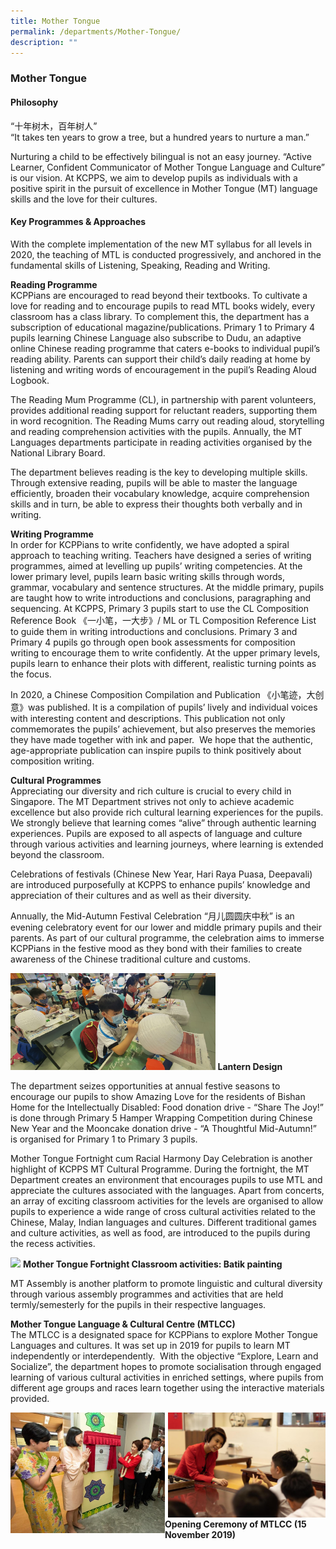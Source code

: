 ```yaml
---
title: Mother Tongue
permalink: /departments/Mother-Tongue/
description: ""
---
```

### **Mother Tongue**

#### **Philosophy**
“十年树木，百年树人” <br>
“It takes ten years to grow a tree, but a hundred years to nurture a man.”

Nurturing a child to be effectively bilingual is not an easy journey. “Active Learner, Confident Communicator of Mother Tongue Language and Culture” is our vision. At KCPPS, we aim to develop pupils as individuals with a positive spirit in the pursuit of excellence in Mother Tongue (MT) language skills and the love for their cultures.

#### **Key Programmes & Approaches**
With the complete implementation of the new MT syllabus for all levels in 2020, the teaching of MTL is conducted progressively, and anchored in the fundamental skills of Listening, Speaking, Reading and Writing.

**Reading Programme**<br>
KCPPians are encouraged to read beyond their textbooks. To cultivate a love for reading and to encourage pupils to read MTL books widely, every classroom has a class library. To complement this, the department has a subscription of educational magazine/publications. Primary 1 to Primary 4 pupils learning Chinese Language also subscribe to Dudu, an adaptive online Chinese reading programme that caters e-books to individual pupil’s reading ability. Parents can support their child’s daily reading at home by listening and writing words of encouragement in the pupil’s Reading Aloud Logbook.

The Reading Mum Programme (CL), in partnership with parent volunteers, provides additional reading support for reluctant readers, supporting them in word recognition. The Reading Mums carry out reading aloud, storytelling and reading comprehension activities with the pupils. Annually, the MT Languages departments participate in reading activities organised by the National Library Board.

The department believes reading is the key to developing multiple skills. Through extensive reading, pupils will be able to master the language efficiently, broaden their vocabulary knowledge, acquire comprehension skills and in turn, be able to express their thoughts both verbally and in writing.

**Writing Programme**<br>
In order for KCPPians to write confidently, we have adopted a spiral approach to teaching writing. Teachers have designed a series of writing programmes, aimed at levelling up pupils’ writing competencies. At the lower primary level, pupils learn basic writing skills through words, grammar, vocabulary and sentence structures. At the middle primary, pupils are taught how to write introductions and conclusions, paragraphing and sequencing. At KCPPS, Primary 3 pupils start to use the CL Composition Reference Book 《一小笔，一大步》/ ML or TL Composition Reference List to guide them in writing introductions and conclusions. Primary 3 and Primary 4 pupils go through open book assessments for composition writing to encourage them to write confidently. At the upper primary levels, pupils learn to enhance their plots with different, realistic turning points as the focus.

In 2020, a Chinese Composition Compilation and Publication 《小笔迹，大创意》was published. It is a compilation of pupils’ lively and individual voices with interesting content and descriptions. This publication not only commemorates the pupils’ achievement, but also preserves the memories they have made together with ink and paper.  We hope that the authentic, age-appropriate publication can inspire pupils to think positively about composition writing.

**Cultural Programmes**<br>
Appreciating our diversity and rich culture is crucial to every child in Singapore. The MT Department strives not only to achieve academic excellence but also provide rich cultural learning experiences for the pupils. We strongly believe that learning comes “alive” through authentic learning experiences. Pupils are exposed to all aspects of language and culture through various activities and learning journeys, where learning is extended beyond the classroom.

Celebrations of festivals (Chinese New Year, Hari Raya Puasa, Deepavali) are introduced purposefully at KCPPS to enhance pupils’ knowledge and appreciation of their cultures and as well as their diversity.

Annually, the Mid-Autumn Festival Celebration “月儿圆圆庆中秋” is an evening celebratory event for our lower and middle primary pupils and their parents. As part of our cultural programme, the celebration aims to immerse KCPPians in the festive mood as they bond with their families to create awareness of the Chinese traditional culture and customs.

<img src="/images/mother%20tongue%20dept%201.jpeg" 
     style="width:65%">
**Lantern Design**

The department seizes opportunities at annual festive seasons to encourage our pupils to show Amazing Love for the residents of Bishan Home for the Intellectually Disabled: Food donation drive - “Share The Joy!” is done through Primary 5 Hamper Wrapping Competition during Chinese New Year and the Mooncake donation drive - “A Thoughtful Mid-Autumn!” is organised for Primary 1 to Primary 3 pupils.

Mother Tongue Fortnight cum Racial Harmony Day Celebration is another highlight of KCPPS MT Cultural Programme. During the fortnight, the MT Department creates an environment that encourages pupils to use MTL and appreciate the cultures associated with the languages. Apart from concerts, an array of exciting classroom activities for the levels are organised to allow pupils to experience a wide range of cross cultural activities related to the Chinese, Malay, Indian languages and cultures. Different traditional games and culture activities, as well as food, are introduced to the pupils during the recess activities.

<img src="/images/mother%20tongue%20dept%202.jpeg" 
     style="width:45%">
**Mother Tongue Fortnight Classroom activities: Batik painting**

MT Assembly is another platform to promote linguistic and cultural diversity through various assembly programmes and activities that are held termly/semesterly for the pupils in their respective languages.

**Mother Tongue Language & Cultural Centre (MTLCC)**<br>
The MTLCC is a designated space for KCPPians to explore Mother Tongue Languages and cultures. It was set up in 2019 for pupils to learn MT independently or interdependently.  With the objective “Explore, Learn and Socialize”, the department hopes to promote socialisation through engaged learning of various cultural activities in enriched settings, where pupils from different age groups and races learn together using the interactive materials provided.

<img src="/images/mother%20tongue%20dept%203.jpeg" 
     style="width:49%" align=left>
<img src="/images/mother%20tongue%20dept%204.jpeg" 
     style="width:50%" align=right>		 

<br> <br> <br> <br> <br>
 <br><br><br><br><br>
**Opening Ceremony of MTLCC (15 November 2019)**